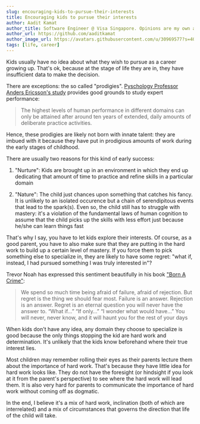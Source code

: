 ```yaml
---
slug: encouraging-kids-to-pursue-their-interests
title: Encouraging kids to pursue their interests
author: Aadit Kamat
author_title: Software Engineer @ Visa Singapore. Opinions are my own and not the views of my employer.
author_url: https://github.com/aaditkamat
author_image_url: https://avatars.githubusercontent.com/u/30969577?s=400&u=9558fc3557d79c88a7080034fe8c22654aca2e4d&v=4
tags: [life, career]
---
```


Kids usually have no idea about what they wish to pursue as a career growing up. That's ok, because at the stage of life they are in, they have insufficient data to make the decision.

There are exceptions: the so called "prodigies". [Pyschology Professor Anders Ericsson's study](https://www.annualreviews.org/doi/abs/10.1146%2Fannurev.psych.47.1.273) provides good grounds to study expert performance:

> The highest levels of human performance in different domains can only be attained after around ten years of extended, daily amounts of deliberate practice activities.
 
Hence, these prodigies are likely not born with innate talent: they are imbued with it because they have put in prodigious amounts of work during the early stages of childhood.

There are usually two reasons for this kind of early success:
1) "Nurture": Kids are brought up in an environment in which they end up dedicating that amount of time to practice and refine skills in a particular domain
    
2) "Nature": The child just chances upon something that catches his fancy. It is unlikely to an isolated occurence but a chain of serendipitous events that lead to the spark(s). Even so, the child still has to struggle with mastery: it's a violation of the fundamental laws of human cognition to assume that the child picks up the skills with less effort just because he/she can learn things fast

That's why I say, you have to let kids explore their interests. Of course, as a good parent, you have to also make sure that they are putting in the hard work to build up a certain level of mastery. If you force them to pick something else to specialize in, they are likely to have some regret: "what if, instead, I had pursued something I was truly interested in"? 

Trevor Noah has expressed this sentiment beautifully in his book ["Born A Crime"](https://www.amazon.com/Born-Crime-Stories-African-Childhood/dp/0399588175/ref=tmm_hrd_swatch_0?_encoding=UTF8&qid=1633442048&sr=8-1):

> We spend so much time being afraid of failure, afraid of rejection. But regret is the thing we should fear most. Failure is an answer. Rejection is an answer. Regret is an eternal question you will never have the answer to. “What if…” “If only…” “I wonder what would have…” You will never, never know, and it will haunt you for the rest of your days

When kids don't have any idea, any domain they choose to specialize is good because the only things stopping the kid are hard work and determination. It's unlikely that the kids know beforehand where their true interest lies.

Most children may remember rolling their eyes as their parents lecture them about the importance of hard work. That's because they have little idea for hard work looks like. They do not have the foresight (or hindsight if you look at it from the parent's perspective) to see where the hard work will lead them. It is also very hard for parents to communicate the importance of hard work without coming off as dogmatic.

In the end, I believe it's a mix of hard work, inclination (both of which are interrelated) and a mix of circumstances that governs the direction that life of the child will take. 